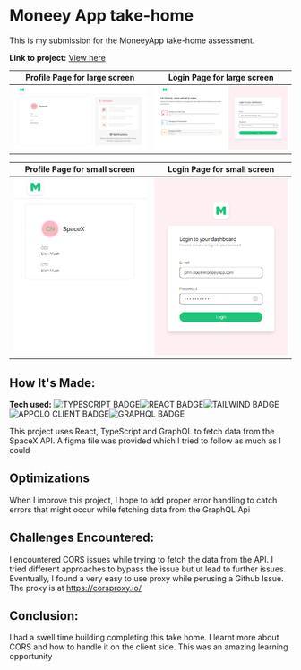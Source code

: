 # Moneey App take-home
This is my submission for the MoneeyApp take-home assessment. 

**Link to project:** <a href="https://nyenoke-moneeyapp.netlify.app/" target="_blank">View here</a>



Profile Page for large screen         |  Login Page for large screen       
:------------------------------------:|:-------------------------:|
![](https://github.com/nyeno/HNG/blob/main/captures/moneyappmainpagelargescreen.png)  |  ![](https://github.com/nyeno/HNG/blob/main/captures/moneeyapplargescreen.png)

Profile Page for small screen         |  Login Page for small screen       
:------------------------------------:|:-------------------------:|
![](https://github.com/nyeno/HNG/blob/main/captures/mainpagemoneeyappsmallscreen.png)  |  ![](https://github.com/nyeno/HNG/blob/main/captures/loginmoneeyappsmallscreen.png)


## How It's Made:

**Tech used:**  ![TYPESCRIPT BADGE](https://img.shields.io/static/v1?style=for-the-badge&message=TypeScript&color=3178C6&logo=TypeScript&logoColor=FFFFFF&label=)![REACT BADGE](https://img.shields.io/static/v1?style=for-the-badge&message=React&color=222222&logo=React&logoColor=61DAFB&label=)![TAILWIND BADGE](https://img.shields.io/static/v1?style=for-the-badge&message=Tailwind+CSS&color=222222&logo=Tailwind+CSS&logoColor=06B6D4&label=)![APPOLO CLIENT BADGE](https://img.shields.io/static/v1?style=for-the-badge&message=Apollo+GraphQL&color=311C87&logo=Apollo+GraphQL&logoColor=FFFFFF&label=)![GRAPHQL BADGE](https://img.shields.io/static/v1?style=for-the-badge&message=GraphQL&color=E10098&logo=GraphQL&logoColor=FFFFFF&label=)

This project uses React, TypeScript and GraphQL to fetch data from the SpaceX API. A figma file was provided which I tried to follow as much as I could


## Optimizations

When I improve this project, I hope to add proper error handling to catch errors that might occur while fetching data from the GraphQL Api

## Challenges Encountered:

I encountered CORS issues while trying to fetch the data from the API. I tried different approaches to bypass the issue but ut lead to further issues. Eventually, I found a very easy to use proxy while perusing a Github Issue. The proxy is at https://corsproxy.io/

## Conclusion:
I had a swell time building completing this take home. I learnt more about CORS and how to handle it on the client side. This was an amazing learning opportunity